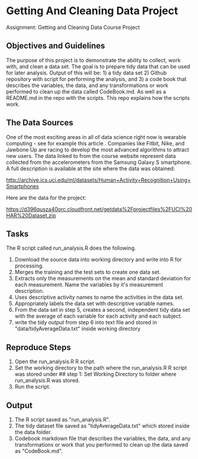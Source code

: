 # Getting And Cleaning Data Project
Assignment: Getting and Cleaning Data Course Project

## Objectives and Guidelines
The purpose of this project is to demonstrate the ability to collect, work with, and clean a data set. The goal is to prepare tidy data that can be used for later analysis. Output of this will be: 1) a tidy data set 2) Github repository with script for performing the analysis, and 3) a code book that describes the variables, the data, and any transformations or work performed to clean up the data called CodeBook.md. As well as a README.md in the repo with the scripts. This repo explains how the scripts work.

## The Data Sources
One of the most exciting areas in all of data science right now is wearable computing - see for example this article . Companies like Fitbit, Nike, and Jawbone Up are racing to develop the most advanced algorithms to attract new users. The data linked to from the course website represent data collected from the accelerometers from the Samsung Galaxy S smartphone. A full description is available at the site where the data was obtained:

http://archive.ics.uci.edu/ml/datasets/Human+Activity+Recognition+Using+Smartphones 

Here are the data for the project:

https://d396qusza40orc.cloudfront.net/getdata%2Fprojectfiles%2FUCI%20HAR%20Dataset.zip 

## Tasks
The R script called run_analysis.R does the following. 
<ol>
<li>Download the source data into working directory and write into R for processing.</li>
<li>Merges the training and the test sets to create one data set.</li>
<li>Extracts only the measurements on the mean and standard deviation for each measurement. Name the variables by it's measurement description.</li>
<li>Uses descriptive activity names to name the activities in the data set.</li>
<li>Appropriately labels the data set with descriptive variable names.</li>
<li>From the data set in step 5, creates a second, independent tidy data set with the average of each variable for each activity and each subject.</li>
<li>write the tidy output from step 6 into text file and stored in "data/tidyAverageData.txt" inside working directory</li>
</ol>

## Reproduce Steps
<ol>
<li>Open the run_analysis.R R script.</li>
<li>Set the working directory to the path where the run_analysis.R R script was stored under ## step 1: Set Working Directory to folder where run_analysis.R was stored.</li>
<li>Run the script.</li>
</ol>

## Output
<ol>
<li>The R script saved as "run_analysis.R".</li>
<li>The tidy dataset file saved as "tidyAverageData.txt" which stored inside the data folder.</li>
<li>Codebook markdown file that describes the variables, the data, and any transformations or work that you performed to clean up the data saved as "CodeBook.md".</li>
</ol>

